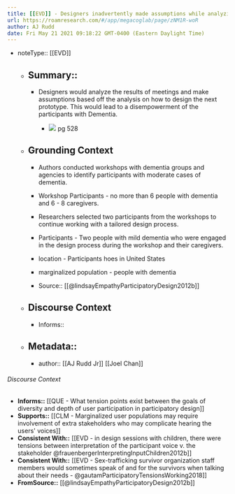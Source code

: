 ```yaml
---
title: [[EVD]] - Designers inadvertently made assumptions while analyzing transcripts from design sessions which discounted important desires from participants with dementia - [[@lindsayEmpathyParticipatoryDesign2012b]]
url: https://roamresearch.com/#/app/megacoglab/page/zNM1R-woR
author: AJ Rudd
date: Fri May 21 2021 09:18:22 GMT-0400 (Eastern Daylight Time)
---
```


- noteType:: [[EVD]]

    - ## Summary::

        - Designers would analyze the results of meetings and make assumptions based off the analysis on how to design the next prototype. This would lead to a disempowerment of the participants with Dementia.

            - ![](https://firebasestorage.googleapis.com/v0/b/firescript-577a2.appspot.com/o/imgs%2Fapp%2Fmegacoglab%2F7SE9wVedsv.png?alt=media&token=9029547b-380d-4363-a3c1-cdb2cb563734) pg 528

    - ## **Grounding Context**

        - Authors conducted workshops with dementia groups and agencies to identify participants with moderate cases of dementia.

        - Workshop Participants - no more than 6 people with dementia and 6 - 8 caregivers.

        - Researchers selected two participants from the workshops to continue working with a tailored design process.

        - Participants - Two people with mild dementia who were engaged in the design process during the workshop and their caregivers.

        - location - Participants hoes in United States

        - marginalized population - people with dementia

        - Source:: [[@lindsayEmpathyParticipatoryDesign2012b]]

    - ## **Discourse Context**

        - Informs::

    - ## Metadata::

        - author:: [[AJ Rudd Jr]] [[Joel Chan]]

###### Discourse Context

- **Informs::** [[QUE - What tension points exist between the goals of diversity and depth of user participation in participatory design]]
- **Supports::** [[CLM - Marginalized user populations may require involvement of extra stakeholders who may complicate hearing the users' voices]]
- **Consistent With::** [[EVD - in design sessions with children, there were tensions between interpretation of the participant voice v. the stakeholder @frauenbergerInterpretingInputChildren2012b]]
- **Consistent With::** [[EVD - Sex-trafficking survivor organization staff members would sometimes speak of and for the survivors when talking about their needs - @gautamParticipatoryTensionsWorking2018]]
- **FromSource::** [[@lindsayEmpathyParticipatoryDesign2012b]]
